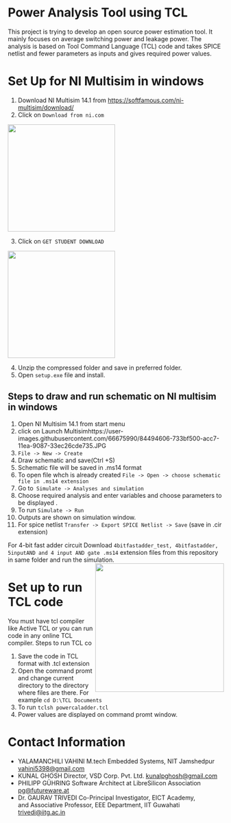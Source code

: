 Power Analysis Tool using TCL
=============================
This project is trying to develop an open source power estimation tool. It mainly focuses on average switching power and leakage power.
The analysis is based on Tool Command Language (TCL) code and takes SPICE netlist and fewer parameters as inputs and gives required power values.

Set Up for NI Multisim in windows
===================================
1) Download NI Multisim 14.1 from https://softfamous.com/ni-multisim/download/
2) Click on `Download from ni.com ` 
  <img align ="center" src="https://user-images.githubusercontent.com/66675990/84494289-d9744800-acc6-11ea-91a3-938bc8146741.JPG" width= "250" > 
  
3) Click on `GET STUDENT DOWNLOAD `  
  <img align ="center" src="https://user-images.githubusercontent.com/66675990/84496533-b9df1e80-acca-11ea-9606-0a4dd1d316c9.JPG" width="250" >   
  
4) Unzip the compressed folder and save in preferred folder.     
5) Open `setup.exe` file and install.

## Steps to draw and run schematic on NI multisim in windows
1) Open NI Multisim 14.1 from start menu
2) click on Launch Multisimhttps://user-images.githubusercontent.com/66675990/84494606-733bf500-acc7-11ea-9087-33ec26cde735.JPG
3) `File -> New -> Create `
4) Draw schematic and save(Ctrl +S)
5) Schematic file will be saved in .ms14 format
6) To open file whch is already created
   `File -> Open -> choose schematic file in .ms14 extension` 
7) Go to` Simulate -> Analyses and simulation` 
8) Choose required analysis and enter variables and choose parameters to be displayed .
9) To run 
   `Simulate -> Run `
10) Outputs are shown on simulation window.
11) For spice netlist
   `Transfer -> Export SPICE Netlist -> Save` (save in .cir extension)   
   
   For 4-bit fast adder circuit Download `4bitfastadder_test, 4bitfastadder, 5inputAND and 4 input AND gate .ms14` extension files from this repository in same folder and run the simulation.  
   <img align ="right" src= "https://user-images.githubusercontent.com/66675990/84498086-936eb280-accd-11ea-952c-2ee986d6aaf3.JPG" width=" 300">

Set up to run TCL code
=======================
You must have tcl compiler like Active TCL or you can run code in any online TCL compiler.
Steps to run TCL co
1. Save the code in TCL format with .tcl extension
2. Open the command promt and change current directory to the directory where files are there. For example  `cd D:\TCL Documents` 
3. To run  `tclsh powercaladder.tcl`
4. Power values are displayed on command promt window.

Contact Information
====================
- YALAMANCHILI VAHINI 
 M.tech Embedded Systems, NIT Jamshedpur
  vahini5398@gmail.com
- KUNAL GHOSH 
 Director, VSD Corp. Pvt. Ltd. 
  kunalpghosh@gmail.com
- PHILIPP GÜHRING 
Software Architect at LibreSilicon Association
  pg@futureware.at
 - Dr. GAURAV TRIVEDI 
 Co-Principal Investigator, EICT Academy,   
  and Associative Professor, EEE Department, IIT Guwahati
  trivedi@iitg.ac.in
